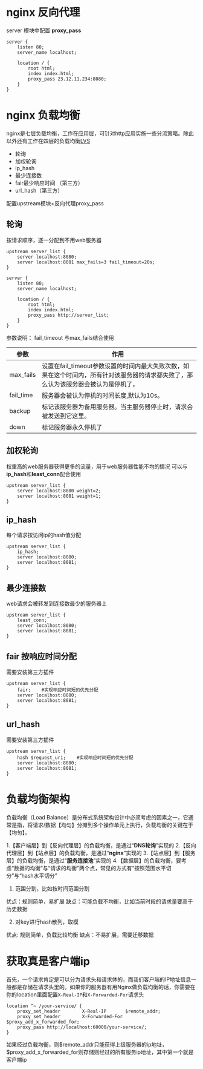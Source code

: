 # nginx 反向代理

server 模块中配置 **proxy_pass**
```
server {
    listen 80;
    server_name localhost;
    
    location / {
        root html;
        index index.html;
        proxy_pass 23.12.11.234:8080;
    }
}
```

# nginx 负载均衡
nginx是七层负载均衡，工作在应用层，可针对http应用实施一些分流策略。除此以外还有工作在四层的负载均衡[LVS](https://juejin.cn/post/6966411996589719583)

- 轮询
- 加权轮询
- ip_hash
- 最少连接数
- fair最少响应时间 （第三方）
- url_hash（第三方）

配置upstream模块+反向代理proxy_pass

## 轮询
按请求顺序，逐一分配到不用web服务器
```
upstream server_list {
    server localhost:8080;
    server localhost:8081 max_fails=3 fail_timeout=20s;
}

server {
    listen 80;
    server_name localhost;
    
    location / {
        root html;
        index index.html;
        proxy_pass http://server_list;
    }
}
```
参数说明：
fail_timeout	与max_fails结合使用

| 参数 | 作用 |
|---|---|
| max_fails |设置在fail_timeout参数设置的时间内最大失败次数，如果在这个时间内，所有针对该服务器的请求都失败了，那么认为该服务器会被认为是停机了，  |
| fail_time | 服务器会被认为停机的时间长度,默认为10s。 |
| backup | 标记该服务器为备用服务器。当主服务器停止时，请求会被发送到它这里。 |
| down | 标记服务器永久停机了 |

## 加权轮询
权重高的web服务器获得更多的流量，用于web服务器性能不均的情况
可以与**ip_hash**和**least_conn**配合使用
```
upstream server_list {
    server localhost:8080 weight=2;
    server localhost:8081 weight=1;
}
```

## ip_hash
每个请求按访问ip的hash值分配
```
upstream server_list {
    ip_hash;
    server localhost:8080;
    server localhost:8081;
}
```

## 最少连接数
web请求会被转发到连接数最少的服务器上
```
upstream server_list {
    least_conn;
    server localhost:8080;
    server localhost:8081;
}
```

## fair 按响应时间分配
需要安装第三方插件
```
upstream server_list {
    fair;    #实现响应时间短的优先分配
    server localhost:8080;
    server localhost:8081; 
}
```

## url_hash
需要安装第三方插件
```
upstream server_list {
    hash $request_uri;    #实现响应时间短的优先分配
    server localhost:8080;
    server localhost:8081; 
}
```

# 负载均衡架构
负载均衡（Load Balance）是分布式系统架构设计中必须考虑的因素之一，它通常是指，将请求/数据【均匀】分摊到多个操作单元上执行，负载均衡的关键在于【均匀】。

1.【客户端层】到【反向代理层】的负载均衡，是通过“**DNS轮询**”实现的
2.【反向代理层】到【站点层】的负载均衡，是通过“**nginx**”实现的
3.【站点层】到【服务层】的负载均衡，是通过“**服务连接池**”实现的
4.【数据层】的负载均衡，要考虑“数据的均衡”与“请求的均衡”两个点，常见的方式有“按照范围水平切分”与“hash水平切分”

1. 范围分割，比如按时间范围分割

优点：规则简单，易扩展
缺点：可能负载不均衡，比如当前时段的请求量要高于历史数据

2. 对key进行hash散列，取模

优点: 规则简单，负载比较均衡
缺点：不易扩展，需要迁移数据

# 获取真是客户端ip
首先，一个请求肯定是可以分为请求头和请求体的，而我们客户端的IP地址信息一般都是存储在请求头里的。如果你的服务器有用Nginx做负载均衡的话，你需要在你的location里面配置`X-Real-IP`和`X-Forwarded-For`请求头

```
location ^~ /your-service/ {
    proxy_set_header        X-Real-IP       $remote_addr;
    proxy_set_header        X-Forwarded-For $proxy_add_x_forwarded_for;
    proxy_pass http://localhost:60000/your-service/;
}
```

如果经过负载均衡，则$remote_addr只能获得上级服务器的ip地址，
$proxy_add_x_forwarded_for则存储则经过的所有服务ip地址，其中第一个就是客户端ip